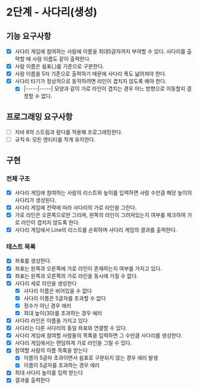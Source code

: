 # 2단계 - 사다리(생성)

## 기능 요구사항

- [x] 사다리 게임에 참여하는 사람에 이름을 최대5글자까지 부여할 수 있다. 사다리를 출력할 때 사람 이름도 같이 출력한다.
- [x] 사람 이름은 쉼표(,)를 기준으로 구분한다.
- [x] 사람 이름을 5자 기준으로 출력하기 때문에 사다리 폭도 넓어져야 한다.
- [x] 사다리 타기가 정상적으로 동작하려면 라인이 겹치지 않도록 해야 한다.
    - [x] |-----|-----| 모양과 같이 가로 라인이 겹치는 경우 어느 방향으로 이동할지 결정할 수 없다.

## 프로그래밍 요구사항

- [ ] 자바 8의 스트림과 람다를 적용해 프로그래밍한다.
- [ ] 규칙 6: 모든 엔티티를 작게 유지한다.

## 구현

### 전체 구조

- [x] 사다리 게임에 참여하는 사람의 리스트와 높이를 입력하면 사람 수만큼 해당 높이의 사다리가 생성된다.
- [x] 사다리 게임에 전략에 따라 사다리의 가로 라인을 그린다.
- [x] 가로 라인은 오른쪽으로만 그리며, 왼쪽의 라인이 그려져있는지 여부를 체크하여 가로 라인이 겹치지 않도록 한다.
- [x] 사다리 게임에서 Line의 리스트를 순회하며 사다리 게임의 결과를 출력한다.

### 테스트 목록

- [x] 좌표를 생성한다.
- [x] 좌표는 왼쪽과 오른쪽에 가로 라인이 존재하는지 여부를 가지고 있다.
- [x] 좌표는 왼쪽과 오른쪽의 가로 라인을 동시에 가질 수 없다.
- [x] 사다리 세로 라인을 생성한다
    - [x] 사다리 이름은 비어있을 수 없다
    - [x] 사다리 이름은 5글자를 초과할 수 없다
    - [x] 정수가 아닌 경우 에러
    - [x] 최대 높이(30)를 초과하는 경우 에러
- [x] 사다리 라인은 이름을 가지고 있다
- [x] 사다리는 다른 사다리의 동일 좌표와 연결할 수 있다.
- [x] 사다리 게임에 참여할 사람들의 목록을 입력하면 그 수만큼 사다리를 생성한다.
- [x] 사다리 게임에서는 랜덤하게 가로 라인을 그릴 수 있다.
- [x] 참여할 사람의 이름 목록을 받는다
    - [x] 이름이 5글자 초과이면서 쉼표로 구분되지 않는 경우 에러 발생
    - [x] 이름이 5글자를 초과하는 경우 에러
- [x] 최대 사다리 높이를 입력 받는다
- [x] 결과를 출력한다